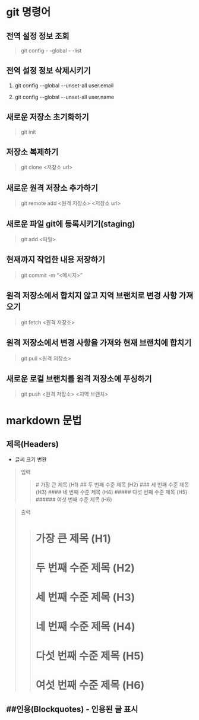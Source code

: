 
# git 명령어

## 전역 설정 정보 조회


> git config - -global - -list

## 전역 설정 정보 삭제시키기


1. git config --global --unset-all user.email


2. git config --global --unset-all user.name

## 새로운 저장소 초기화하기

> git init

## 저장소 복제하기


> git clone <저장소 url>

## 새로운 원격 저장소 추가하기


> git remote add <원격 저장소> <저장소 url>

## 새로운 파일 git에 등록시키기(staging)


> git add <파일>

## 현재까지 작업한 내용 저장하기


> git commit -m “<메시지>”

## 원격 저장소에서 합치지 않고 지역 브랜치로 변경 사항 가져오기


> git fetch <원격 저장소>

## 원격 저장소에서 변경 사항을 가져와 현재 브랜치에 합치기


> git pull <원격 저장소>

## 새로운 로컬 브랜치를 원격 저장소에 푸싱하기


> git push <원격 저장소> <지역 브랜치>



# markdown 문법

## 제목(Headers)
 - 글씨 크기 변환

>입력
>> \# 가장 큰 제목 (H1)
>> \## 두 번째 수준 제목 (H2)
>> \### 세 번째 수준 제목 (H3)
>> \#### 네 번째 수준 제목 (H4)
>> \##### 다섯 번째 수준 제목 (H5)
>> \###### 여섯 번째 수준 제목 (H6)

>출력
>> # 가장 큰 제목 (H1)
>> # 두 번째 수준 제목 (H2)
>> # 세 번째 수준 제목 (H3)
>> # 네 번째 수준 제목 (H4)
>> # 다섯 번째 수준 제목 (H5)
>> # 여섯 번째 수준 제목 (H6)

##인용(Blockquotes) - 인용된 글 표시
 - 
